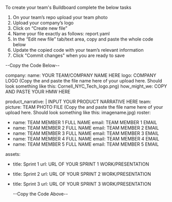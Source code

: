To create your team's Buildboard complete the below tasks

1. On your team’s repo upload your team photo
2. Upload your company’s logo
3. Click on “Create new file”
4. Name your file exactly as follows: report.yaml
5. In the “Edit new file” tab/text area, copy and paste the whole code below
6. Update the copied code with your team’s relevant information
7. Click "Commit changes" when you are ready to save

--Copy the Code Below--

company:
  name: YOUR TEAM/COMPANY NAME HERE
  logo: COMPANY LOGO (Copy the and paste the file name here of your upload here. Should look something like this: Cornell_NYC_Tech_logo.png)
how_might_we: COPY AND PASTE YOUR HMW HERE

product_narrative: |
  INPUT YOUR PRODUCT NARRATIVE HERE
team:
  picture: TEAM PHOTO FILE (Copy the and paste the file name here of your upload here. Should look something like this: imagename.jpg)
  roster:
  - name: TEAM MEMBER 1 FULL NAME 
    email: TEAM MEMBER 1 EMAIL 
  - name: TEAM MEMBER 2 FULL NAME 
    email: TEAM MEMBER 2 EMAIL
 - name: TEAM MEMBER 3 FULL NAME 
    email: TEAM MEMBER 3 EMAIL
 - name: TEAM MEMBER 4 FULL NAME 
    email: TEAM MEMBER 4 EMAIL
 - name: TEAM MEMBER 5 FULL NAME 
    email: TEAM MEMBER 5 EMAIL

assets:
- title: Sprint 1
  url: URL OF YOUR SPRINT 1 WORK/PRESENTATION
- title: Sprint 2
  url: URL OF YOUR SPRINT 2 WORK/PRESENTATION
- title: Sprint 3
  url: URL OF YOUR SPRINT 3 WORK/PRESENTATION
  
  --Copy the Code Above--
